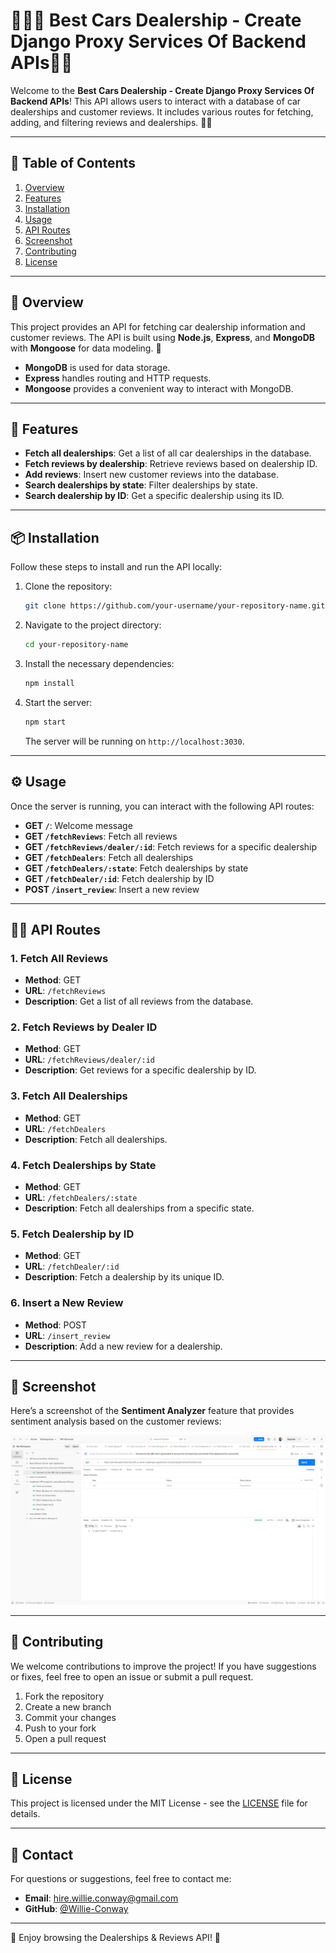 # 👨🏿‍💻 Best Cars Dealership - Create Django Proxy Services Of Backend APIs📍🚗

Welcome to the **Best Cars Dealership - Create Django Proxy Services Of Backend APIs**! This API allows users to interact with a database of car dealerships and customer reviews. It includes various routes for fetching, adding, and filtering reviews and dealerships. 🚗🌟

---

## 📝 Table of Contents
1. [Overview](#overview)
2. [Features](#features)
3. [Installation](#installation)
4. [Usage](#usage)
5. [API Routes](#api-routes)
6. [Screenshot](#screenshot)
7. [Contributing](#contributing)
8. [License](#license)

---

## 📌 Overview

This project provides an API for fetching car dealership information and customer reviews. The API is built using **Node.js**, **Express**, and **MongoDB** with **Mongoose** for data modeling. 🚀

- **MongoDB** is used for data storage.
- **Express** handles routing and HTTP requests.
- **Mongoose** provides a convenient way to interact with MongoDB.

---

## 🚀 Features

- **Fetch all dealerships**: Get a list of all car dealerships in the database.
- **Fetch reviews by dealership**: Retrieve reviews based on dealership ID.
- **Add reviews**: Insert new customer reviews into the database.
- **Search dealerships by state**: Filter dealerships by state.
- **Search dealership by ID**: Get a specific dealership using its ID.

---

## 📦 Installation

Follow these steps to install and run the API locally:

1. Clone the repository:

   ```bash
   git clone https://github.com/your-username/your-repository-name.git
   ```

2. Navigate to the project directory:

   ```bash
   cd your-repository-name
   ```

3. Install the necessary dependencies:

   ```bash
   npm install
   ```

4. Start the server:

   ```bash
   npm start
   ```

   The server will be running on `http://localhost:3030`.

---

## ⚙️ Usage

Once the server is running, you can interact with the following API routes:

- **GET `/`**: Welcome message
- **GET `/fetchReviews`**: Fetch all reviews
- **GET `/fetchReviews/dealer/:id`**: Fetch reviews for a specific dealership
- **GET `/fetchDealers`**: Fetch all dealerships
- **GET `/fetchDealers/:state`**: Fetch dealerships by state
- **GET `/fetchDealer/:id`**: Fetch dealership by ID
- **POST `/insert_review`**: Insert a new review

---

## 🧑‍💻 API Routes

### 1. Fetch All Reviews
- **Method**: GET
- **URL**: `/fetchReviews`
- **Description**: Get a list of all reviews from the database.

### 2. Fetch Reviews by Dealer ID
- **Method**: GET
- **URL**: `/fetchReviews/dealer/:id`
- **Description**: Get reviews for a specific dealership by ID.

### 3. Fetch All Dealerships
- **Method**: GET
- **URL**: `/fetchDealers`
- **Description**: Fetch all dealerships.

### 4. Fetch Dealerships by State
- **Method**: GET
- **URL**: `/fetchDealers/:state`
- **Description**: Fetch all dealerships from a specific state.

### 5. Fetch Dealership by ID
- **Method**: GET
- **URL**: `/fetchDealer/:id`
- **Description**: Fetch a dealership by its unique ID.

### 6. Insert a New Review
- **Method**: POST
- **URL**: `/insert_review`
- **Description**: Add a new review for a dealership.

---

## 📸 Screenshot

Here’s a screenshot of the **Sentiment Analyzer** feature that provides sentiment analysis based on the customer reviews:

![Sentiment Analyzer](https://github.com/Willie-Conway/xrwvm-fullstack_developer_capstone/blob/2772982967daa034b30462689f70a618b7c86271/Screenshots/sentiment_analyzer.png)

---

## 🤝 Contributing

We welcome contributions to improve the project! If you have suggestions or fixes, feel free to open an issue or submit a pull request.

1. Fork the repository
2. Create a new branch
3. Commit your changes
4. Push to your fork
5. Open a pull request

---

## 📝 License

This project is licensed under the MIT License - see the [LICENSE](LICENSE) file for details.

---

## 📱 Contact

For questions or suggestions, feel free to contact me:

- **Email**:  hire.willie.conway@gmail.com
- **GitHub**: [@Willie-Conway](https://github.com/Willie-Conway)

---

🚗 Enjoy browsing the Dealerships & Reviews API! 🚗
```

